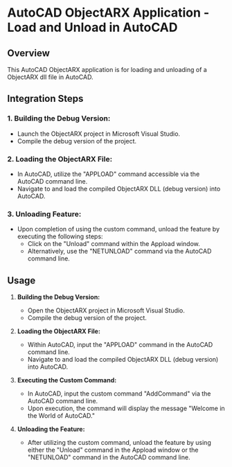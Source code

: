 # AutoCAD ObjectARX Application - Load and Unload in AutoCAD
## Overview
This AutoCAD ObjectARX application is for loading and unloading of a ObjectARX dll file in AutoCAD.
 
## Integration Steps
### 1. Building the Debug Version:
 
   - Launch the ObjectARX project in Microsoft Visual Studio.
   - Compile the debug version of the project.
 
### 2. Loading the ObjectARX File:
 
   - In AutoCAD, utilize the "APPLOAD" command accessible via the AutoCAD command line.
   - Navigate to and load the compiled ObjectARX DLL (debug version) into AutoCAD.
 
### 3. Unloading Feature:
 
   - Upon completion of using the custom command, unload the feature by executing the following steps:
     - Click on the "Unload" command within the Appload window.
     - Alternatively, use the "NETUNLOAD" command via the AutoCAD command line.
 
## Usage
 
1. **Building the Debug Version:**
   - Open the ObjectARX project in Microsoft Visual Studio.
   - Compile the debug version of the project.
 
2. **Loading the ObjectARX File:**
   - Within AutoCAD, input the "APPLOAD" command in the AutoCAD command line.
   - Navigate to and load the compiled ObjectARX DLL (debug version) into AutoCAD.
 
3. **Executing the Custom Command:**
   - In AutoCAD, input the custom command "AddCommand" via the AutoCAD command line.
   - Upon execution, the command will display the message "Welcome in the World of AutoCAD."
 
4. **Unloading the Feature:**
   - After utilizing the custom command, unload the feature by using either the "Unload" command in the Appload window or the "NETUNLOAD" command in the AutoCAD command line.